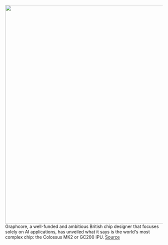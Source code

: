 <img src='https://cdn.vox-cdn.com/thumbor/rmWgwiE-lE2LVdEFsXT9JEvbZZI=/0x0:3840x2880/1200x800/filters:focal(1613x1133:2227x1747)/cdn.vox-cdn.com/uploads/chorus_image/image/67059397/GC010_IPU2_009_W4K.0.jpg' width='700px' /><br/>
Graphcore, a well-funded and ambitious British chip designer that focuses solely on AI applications, has unveiled what it says is the world's most complex chip: the Colossus MK2 or GC200 IPU.
<a href='https://www.theverge.com/2020/7/15/21324103/ai-chips-nvidia-graphcore-colossus-mk2-gc200-ipu'> Source <a/>